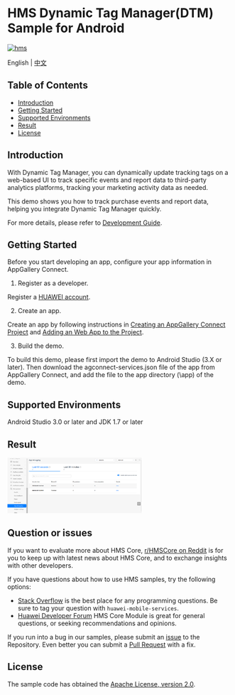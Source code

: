 # HMS Dynamic Tag Manager(DTM) Sample for Android

[![hms](https://img.shields.io/badge/hms-dtm-brightgreen)](https://developer.huawei.com/consumer/en/doc/development/HMS-References/3021004) 

English | [中文](https://github.com/HMS-Core/hms-dtm-demo-android-studio/blob/master/README_ZH.md)

## Table of Contents

 * [Introduction](#introduction)
 * [Getting Started](#getting-started)
 * [Supported Environments](#supported-environments)
 * [Result](#result)
 * [License](#license)

## Introduction
With Dynamic Tag Manager, you can dynamically update tracking tags on a web-based UI to track specific events and report data to third-party analytics platforms, tracking your marketing activity data as needed.

This demo shows you how to track purchase events and report data, helping you integrate Dynamic Tag Manager quickly. 

For more details, please refer to [Development Guide](https://developer.huawei.com/consumer/en/doc/development/HMSCore-Guides/introduction-0000001050043907).

## Getting Started
Before you start developing an app, configure your app information in AppGallery Connect.
1. Register as a developer.

Register a [HUAWEI account](https://developer.huawei.com/consumer/en/doc/20300).

2. Create an app.

Create an app by following instructions in [Creating an AppGallery Connect Project](https://developer.huawei.com/consumer/en/doc/development/AppGallery-connect-Guides/agc-get-started-web#h1-1594605371607) and [Adding an Web App to the Project](https://developer.huawei.com/consumer/en/doc/development/AppGallery-connect-Guides/agc-get-started-web#h1-1594605413814).
	
3. Build the demo.

To build this demo, please first import the demo to Android Studio (3.X or later). Then download the agconnect-services.json file of the app from AppGallery Connect, and add the file to the app directory (\app) of the demo. 

## Supported Environments
Android Studio 3.0 or later and JDK 1.7 or later

## Result
<img src="result_1.png" width = 60% height = 60%>

## Question or issues
If you want to evaluate more about HMS Core,
[r/HMSCore on Reddit](https://www.reddit.com/r/HuaweiDevelopers/) is for you to keep up with latest news about HMS Core, and to exchange insights with other developers.

If you have questions about how to use HMS samples, try the following options:
- [Stack Overflow](https://stackoverflow.com/questions/tagged/huawei-mobile-services) is the best place for any programming questions. Be sure to tag your question with 
`huawei-mobile-services`.
- [Huawei Developer Forum](https://forums.developer.huawei.com/forumPortal/en/home?fid=0101187876626530001) HMS Core Module is great for general questions, or seeking recommendations and opinions.

If you run into a bug in our samples, please submit an [issue](https://github.com/HMS-Core/hms-dtm-demo-android-studio/issues) to the Repository. Even better you can submit a [Pull Request](https://github.com/HMS-Core/hms-dtm-demo-android-studio/pulls) with a fix.

## License
The sample code has obtained the [Apache License, version 2.0](http://www.apache.org/licenses/LICENSE-2.0).
